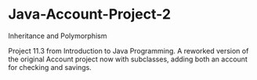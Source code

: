 # Java-Account-Project-2
Inheritance and Polymorphism

Project 11.3 from Introduction to Java Programming.
  A reworked version of the original Account project now with subclasses, adding both an account for checking and savings.
